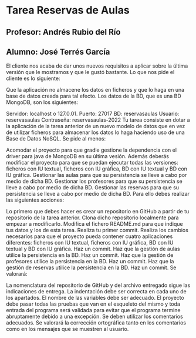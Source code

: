 # Tarea Reservas de Aulas
## Profesor: Andrés Rubio del Río
## Alumno: José Terrés García

El cliente nos acaba de dar unos nuevos requisitos a aplicar sobre la última versión que le mostramos y que le gustó bastante. Lo que nos pide el cliente es lo siguiente:

Que la aplicación no almacene los datos en ficheros y que lo haga en una base de datos creada para tal efecto.
Los datos de la BD, que es una BD MongoDB, son los siguientes:

Servidor: localhost o 127.0.01.
Puerto: 27017
BD: reservasaulas
Usuario: reservasaulas
Contraseña: reservasaulas-2022
Tu tarea consiste en dotar a la aplicación de la tarea anterior de un nuevo modelo de datos que en vez de utilizar ficheros para almacenar los datos lo haga haciendo uso de una Base de Datos NoSQL. Se pide al menos:

Acomodar el proyecto para que gradle gestione la dependencia con el driver para java de MongoDB en su última vesión. Además deberás modificar el proyecto para que se puedan ejecutar todas las versiones: ficheros con IU textual, ficheros con IU gráfica, BD con IU textual y BD con IU gráfica.
Gestionar las aulas para que su persistencia se lleve a cabo por medio de dicha BD.
Gestionar los profesores para que su persistencia se lleve a cabo por medio de dicha BD.
Gestionar las reservas para que su persistencia se lleve a cabo por medio de dicha BD.
Para ello debes realizar las siguientes acciones:

Lo primero que debes hacer es crear un repositorio  en GitHub a partir de tu repositorio de la tarea anterior.
Clona dicho repositorio localmente para empezar a modificarlo. Modifica el fichero README.md para que indique tus datos y los de esta tarea. Realiza tu primer commit.
Realiza los cambios necesarios para que el proyecto pueda contener cuatro aplicaciones diferentes: ficheros con IU textual, ficheros con IU gráfica, BD con IU textual y BD con IU gráfica. Haz un commit.
Haz que la gestión de aulas utilice la persistencia en la BD. Haz un commit.
Haz que la gestión de profesores utilice la persistencia en la BD. Haz un commit.
Haz que la gestión de reservas utilice la persistencia en la BD. Haz un commit.
Se valorará:

La nomenclatura del repositorio de GitHub y del archivo entregado sigue las indicaciones de entrega.
La indentación debe ser correcta en cada uno de los apartados.
El nombre de las variables debe ser adecuado.
El proyecto debe pasar todas las pruebas que van en el esqueleto del mismo y toda entrada del programa será validada para evitar que el programa termine abruptamente debido a una excepción.
Se deben utilizar los comentarios adecuados.
Se valorará la corrección ortográfica tanto en los comentarios como en los mensajes que se muestren al usuario.